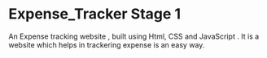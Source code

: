 # Expense_Tracker Stage 1

An Expense tracking website , built using Html, CSS and JavaScript .
It is a website which helps in trackering expense is an easy way. 

